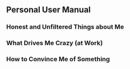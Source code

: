 ## Personal User Manual

### Honest and Unfiltered Things about Me

### What Drives Me Crazy (at Work)

### How to Convince Me of Something
